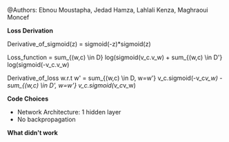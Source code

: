 @Authors: Ebnou Moustapha, Jedad Hamza, Lahlali Kenza, Maghraoui Moncef

**Loss Derivation**

Derivative_of_sigmoid(z) = sigmoid(-z)*sigmoid(z)

Loss_function = sum_{(w,c) \in D} log(sigmoid(v_c.v_w) + sum_{(w,c) \in D'} log(sigmoid(-v_c.v_w)

Derivative_of_loss w.r.t w' = sum_{(w,c) \in D, w=w'} v_c.sigmoid(-v_c*v_w) - sum_{(w,c) \in D', w=w'} v_c.sigmoid(v_c*v_w)


**Code Choices**


- Network Architecture: 1 hidden layer
- No backpropagation





**What didn't work**

